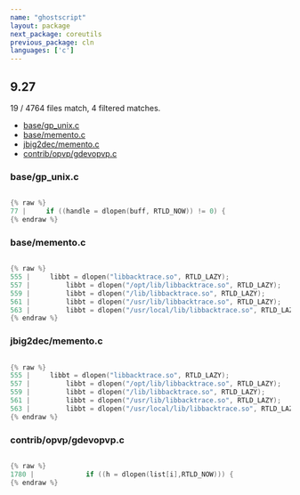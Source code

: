 ```yaml
---
name: "ghostscript"
layout: package
next_package: coreutils
previous_package: cln
languages: ['c']
---
```

## 9.27
19 / 4764 files match, 4 filtered matches.

 - [base/gp_unix.c](#basegp_unixc)
 - [base/memento.c](#basemementoc)
 - [jbig2dec/memento.c](#jbig2decmementoc)
 - [contrib/opvp/gdevopvp.c](#contribopvpgdevopvpc)

### base/gp_unix.c

```c

{% raw %}
77 |     if ((handle = dlopen(buff, RTLD_NOW)) != 0) {
{% endraw %}

```
### base/memento.c

```c

{% raw %}
555 |     libbt = dlopen("libbacktrace.so", RTLD_LAZY);
557 |         libbt = dlopen("/opt/lib/libbacktrace.so", RTLD_LAZY);
559 |         libbt = dlopen("/lib/libbacktrace.so", RTLD_LAZY);
561 |         libbt = dlopen("/usr/lib/libbacktrace.so", RTLD_LAZY);
563 |         libbt = dlopen("/usr/local/lib/libbacktrace.so", RTLD_LAZY);
{% endraw %}

```
### jbig2dec/memento.c

```c

{% raw %}
555 |     libbt = dlopen("libbacktrace.so", RTLD_LAZY);
557 |         libbt = dlopen("/opt/lib/libbacktrace.so", RTLD_LAZY);
559 |         libbt = dlopen("/lib/libbacktrace.so", RTLD_LAZY);
561 |         libbt = dlopen("/usr/lib/libbacktrace.so", RTLD_LAZY);
563 |         libbt = dlopen("/usr/local/lib/libbacktrace.so", RTLD_LAZY);
{% endraw %}

```
### contrib/opvp/gdevopvp.c

```c

{% raw %}
1780 |             if ((h = dlopen(list[i],RTLD_NOW))) {
{% endraw %}

```